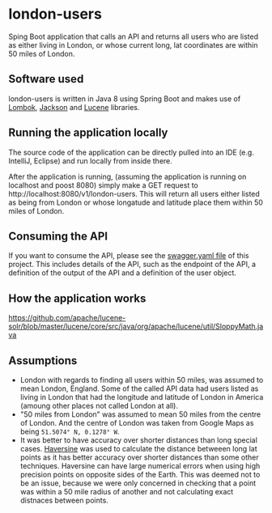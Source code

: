 # london-users

Sping Boot application that calls an API and returns all users who are listed as either living in London, or whose current long, lat coordinates are within 50 miles of London.

## Software used

london-users is written in Java 8 using Spring Boot and makes use of [Lombok](https://projectlombok.org/), [Jackson](https://github.com/FasterXML/jackson) and [Lucene](https://lucene.apache.org/core/8_3_0/core/org/apache/lucene/util/SloppyMath.html) libraries.

## Running the application locally

The source code of the application can be directly pulled into an IDE (e.g. IntelliJ, Eclipse) and run locally from inside there.

After the application is running, (assuming the application is running on localhost and poost 8080) simply make a GET request to http://localhost:8080/v1/london-users. This will return all users either listed as being from London or whose longatude and latitude place them within 50 miles of London. 

## Consuming the API
If you want to consume the API, please see the [swagger.yaml file](https://github.com/ryan-nanson/london-users/blob/update_readme/src/main/resources/swagger.yaml) of this project. This includes details of the API, such as the endpoint of the API, a definition of the output of the API and a definition of the user object.

## How the application works

https://github.com/apache/lucene-solr/blob/master/lucene/core/src/java/org/apache/lucene/util/SloppyMath.java

## Assumptions
- London with regards to finding all users within 50 miles, was assumed to mean London, England. Some of the called API data had users listed as living in London that had the longitude and latitude of London in America (amoung other places not called London at all). 
- "50 miles from London" was assumed to mean 50 miles from the centre of London. And the centre of London was taken from Google Maps as being `51.5074° N, 0.1278° W`.
- It was better to have accuracy over shorter distances than long special cases. [Haversine](https://en.wikipedia.org/wiki/Haversine_formula) was used to calculate the distance betweeen long lat points as it has better accuracy over shorter distances than some other techniques. Haversine can have large numerical errors when using high precision points on opposite sides of the Earth. This was deemed not to be an issue, because we were only concerned in checking that a point was within a 50 mile radius of another and not calculating exact distnaces between points.

